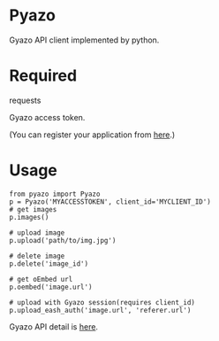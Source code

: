 # Pyazo
Gyazo API client implemented by python.

# Required
requests

Gyazo access token.

(You can register your application from [here](https://gyazo.com/oauth/applications).)

# Usage
```
from pyazo import Pyazo
p = Pyazo('MYACCESSTOKEN', client_id='MYCLIENT_ID')
# get images
p.images()

# upload image
p.upload('path/to/img.jpg')

# delete image
p.delete('image_id')

# get oEmbed url
p.oembed('image.url')

# upload with Gyazo session(requires client_id)
p.upload_eash_auth('image.url', 'referer.url')
```

Gyazo API detail is [here](https://gyazo.com/api/docs).
